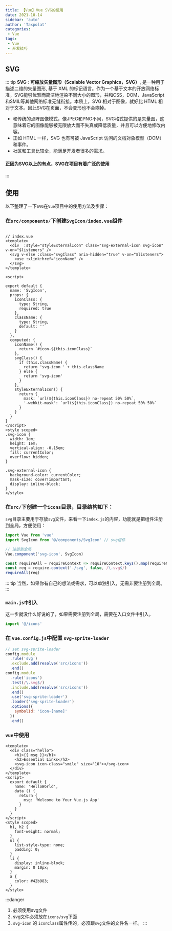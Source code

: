 ```yaml
---
title: 【Vue】Vue SVG的使用
date: 2021-10-14
sidebar: 'auto'
author: 'Taxpolat'
categories:
 - Vue
tags:
 - Vue
 - 开发技巧
---
```


## SVG
::: tip
__SVG__ : __可缩放矢量图形（Scalable Vector Graphics，SVG）__, 是一种用于描述二维的矢量图形, 基于 XML 的标记语言。作为一个基于文本的开放网络标准，SVG能够优雅而简洁地渲染不同大小的图形，并和CSS，DOM，JavaScript和SMIL等其他网络标准无缝衔接。本质上，SVG 相对于图像，就好比 HTML 相对于文本。因此SVG在页面，不会变形也不会糊掉。    
   
- 和传统的点阵图像模式，像JPEG和PNG不同，SVG格式提供的是矢量图，这意味着它的图像能够被无限放大而不失真或降低质量，并且可以方便地修改内容。
- 正如 HTML 一样，SVG 也有可被 JavaScript 访问的文档对象模型（DOM）和事件。
- 社区和工具比较全，能满足开发者很多的需求。
      
#### 正因为SVG以上的有点，SVG在项目有着广泛的使用
:::

## 使用

以下整理了一下`SVG`在`Vue`项目中的使用方法及步骤：
### 在`src/components/`下创建`SvgIcon/index.vue`组件

```vue

// index.vue
<template>
  <div  :style="styleExternalIcon" class="svg-external-icon svg-icon" v-on="$listeners" />
  <svg v-else :class="svgClass" aria-hidden="true" v-on="$listeners">
    <use :xlink:href="iconName" />
  </svg>
</template>

<script>

export default {
  name: 'SvgIcon',
  props: {
    iconClass: {
      type: String,
      required: true
    },
    className: {
      type: String,
      default: ''
    }
  },
  computed: {
    iconName() {
      return `#icon-${this.iconClass}`
    },
    svgClass() {
      if (this.className) {
        return 'svg-icon ' + this.className
      } else {
        return 'svg-icon'
      }
    },
    styleExternalIcon() {
      return {
        mask: `url(${this.iconClass}) no-repeat 50% 50%`,
        '-webkit-mask': `url(${this.iconClass}) no-repeat 50% 50%`
      }
    }
  }
}
</script>
<style scoped>
.svg-icon {
  width: 1em;
  height: 1em;
  vertical-align: -0.15em;
  fill: currentColor;
  overflow: hidden;
}

.svg-external-icon {
  background-color: currentColor;
  mask-size: cover!important;
  display: inline-block;
}
</style>

```
### 在`src/`下创建一个`icons`目录，目录结构如下：
`svg`目录主要用于存放`svg`文件，来看一下`index.js`的内容，功能就是把组件注册到全局，方便使用：
```js
import Vue from 'vue'
import SvgIcon from '@/components/SvgIcon' // svg组件

// 注册到全局
Vue.component('svg-icon', SvgIcon)

const requireAll = requireContext => requireContext.keys().map(requireContext)
const req = require.context('./svg', false, /\.svg$/)
requireAll(req)

```
::: tip
当然，如果你有自己的想法或需求，可以单独引入，无需非要注册到全局。
:::
### `main.js中引入`
这一步就没什么好说的了，如果需要注册到全局，需要在入口文件中引入。
```js
import '@/icons'
```
### 在 `vue.config.js`中配置 `svg-sprite-loader`
```js
// set svg-sprite-loader
config.module
  .rule('svg')
  .exclude.add(resolve('src/icons'))
  .end()
config.module
  .rule('icons')
  .test(/\.svg$/)
  .include.add(resolve('src/icons'))
  .end()
  .use('svg-sprite-loader')
  .loader('svg-sprite-loader')
  .options({
    symbolId: 'icon-[name]'
  })
  .end()
```
### `vue`中使用
```vue 
<template>
  <div class="hello">
    <h1>{{ msg }}</h1>
    <h2>Essential Links</h2>
    <svg-icon icon-class="smile" size="10"></svg-icon>
  </div>
</template>
<script>
  export default {
    name: 'HelloWorld',
    data () {
      return {
        msg: 'Welcome to Your Vue.js App'
      }
    }
  }
</script>
<style scoped>
  h1, h2 {
    font-weight: normal;
  }
  ul {
    list-style-type: none;
    padding: 0;
  }
  li {
    display: inline-block;
    margin: 0 10px;
  }
  a {
    color: #42b983;
  }
</style>
```
:::danger
1. 必须使用svg文件
2. svg文件必须放在`icons/svg`下面
3. `svg-icon` 的 `iconClass`属性传的，必须跟`svg`文件的文件名一样。
:::
